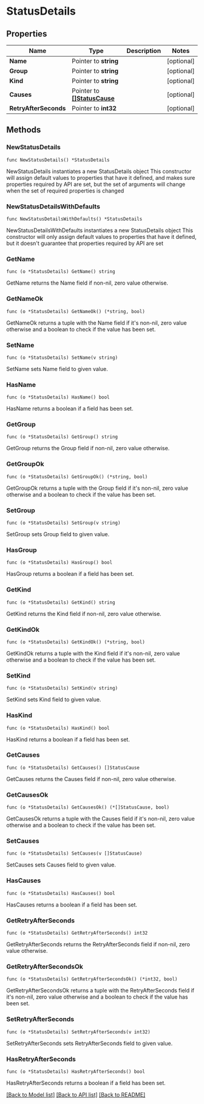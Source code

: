 # StatusDetails

## Properties

Name | Type | Description | Notes
------------ | ------------- | ------------- | -------------
**Name** | Pointer to **string** |  | [optional] 
**Group** | Pointer to **string** |  | [optional] 
**Kind** | Pointer to **string** |  | [optional] 
**Causes** | Pointer to [**[]StatusCause**](StatusCause.md) |  | [optional] 
**RetryAfterSeconds** | Pointer to **int32** |  | [optional] 

## Methods

### NewStatusDetails

`func NewStatusDetails() *StatusDetails`

NewStatusDetails instantiates a new StatusDetails object
This constructor will assign default values to properties that have it defined,
and makes sure properties required by API are set, but the set of arguments
will change when the set of required properties is changed

### NewStatusDetailsWithDefaults

`func NewStatusDetailsWithDefaults() *StatusDetails`

NewStatusDetailsWithDefaults instantiates a new StatusDetails object
This constructor will only assign default values to properties that have it defined,
but it doesn't guarantee that properties required by API are set

### GetName

`func (o *StatusDetails) GetName() string`

GetName returns the Name field if non-nil, zero value otherwise.

### GetNameOk

`func (o *StatusDetails) GetNameOk() (*string, bool)`

GetNameOk returns a tuple with the Name field if it's non-nil, zero value otherwise
and a boolean to check if the value has been set.

### SetName

`func (o *StatusDetails) SetName(v string)`

SetName sets Name field to given value.

### HasName

`func (o *StatusDetails) HasName() bool`

HasName returns a boolean if a field has been set.

### GetGroup

`func (o *StatusDetails) GetGroup() string`

GetGroup returns the Group field if non-nil, zero value otherwise.

### GetGroupOk

`func (o *StatusDetails) GetGroupOk() (*string, bool)`

GetGroupOk returns a tuple with the Group field if it's non-nil, zero value otherwise
and a boolean to check if the value has been set.

### SetGroup

`func (o *StatusDetails) SetGroup(v string)`

SetGroup sets Group field to given value.

### HasGroup

`func (o *StatusDetails) HasGroup() bool`

HasGroup returns a boolean if a field has been set.

### GetKind

`func (o *StatusDetails) GetKind() string`

GetKind returns the Kind field if non-nil, zero value otherwise.

### GetKindOk

`func (o *StatusDetails) GetKindOk() (*string, bool)`

GetKindOk returns a tuple with the Kind field if it's non-nil, zero value otherwise
and a boolean to check if the value has been set.

### SetKind

`func (o *StatusDetails) SetKind(v string)`

SetKind sets Kind field to given value.

### HasKind

`func (o *StatusDetails) HasKind() bool`

HasKind returns a boolean if a field has been set.

### GetCauses

`func (o *StatusDetails) GetCauses() []StatusCause`

GetCauses returns the Causes field if non-nil, zero value otherwise.

### GetCausesOk

`func (o *StatusDetails) GetCausesOk() (*[]StatusCause, bool)`

GetCausesOk returns a tuple with the Causes field if it's non-nil, zero value otherwise
and a boolean to check if the value has been set.

### SetCauses

`func (o *StatusDetails) SetCauses(v []StatusCause)`

SetCauses sets Causes field to given value.

### HasCauses

`func (o *StatusDetails) HasCauses() bool`

HasCauses returns a boolean if a field has been set.

### GetRetryAfterSeconds

`func (o *StatusDetails) GetRetryAfterSeconds() int32`

GetRetryAfterSeconds returns the RetryAfterSeconds field if non-nil, zero value otherwise.

### GetRetryAfterSecondsOk

`func (o *StatusDetails) GetRetryAfterSecondsOk() (*int32, bool)`

GetRetryAfterSecondsOk returns a tuple with the RetryAfterSeconds field if it's non-nil, zero value otherwise
and a boolean to check if the value has been set.

### SetRetryAfterSeconds

`func (o *StatusDetails) SetRetryAfterSeconds(v int32)`

SetRetryAfterSeconds sets RetryAfterSeconds field to given value.

### HasRetryAfterSeconds

`func (o *StatusDetails) HasRetryAfterSeconds() bool`

HasRetryAfterSeconds returns a boolean if a field has been set.


[[Back to Model list]](../README.md#documentation-for-models) [[Back to API list]](../README.md#documentation-for-api-endpoints) [[Back to README]](../README.md)


